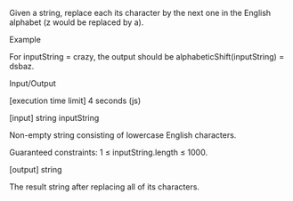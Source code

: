 Given a string, replace each its character by the next one in the English alphabet (z would be replaced by a).

Example

For inputString = crazy, the output should be
alphabeticShift(inputString) = dsbaz.

Input/Output

[execution time limit] 4 seconds (js)

[input] string inputString

Non-empty string consisting of lowercase English characters.

Guaranteed constraints:
1 ≤ inputString.length ≤ 1000.

[output] string

The result string after replacing all of its characters.